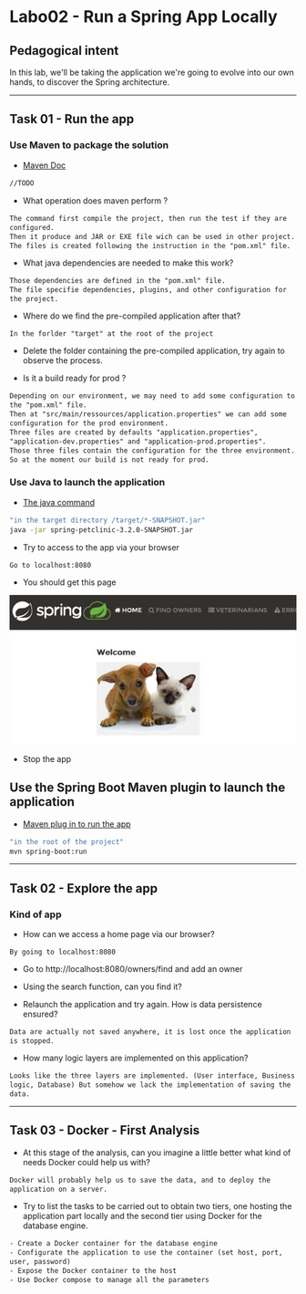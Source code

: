 # Labo02 - Run a Spring App Locally

## Pedagogical intent
In this lab, we'll be taking the application we're going to evolve into our own hands, to discover the Spring architecture.

---

## Task 01 - Run the app

### Use Maven to package the solution

* [Maven Doc](https://maven.apache.org/guides/getting-started/maven-in-five-minutes.html#build-the-project)

```bash
//TODO
```

* What operation does maven perform ?

```
The command first compile the project, then run the test if they are configured.
Then it produce and JAR or EXE file wich can be used in other project.
The files is created following the instruction in the "pom.xml" file.
```

* What java dependencies are needed to make this work?

```
Those dependencies are defined in the "pom.xml" file.
The file specifie dependencies, plugins, and other configuration for the project.
```

* Where do we find the pre-compiled application after that?

```
In the forlder "target" at the root of the project
```

* Delete the folder containing the pre-compiled application, try again to observe the process.

* Is it a build ready for prod ?

```
Depending on our environment, we may need to add some configuration to the "pom.xml" file.
Then at "src/main/ressources/application.properties" we can add some configuration for the prod environment.
Three files are created by defaults "application.properties", "application-dev.properties" and "application-prod.properties".
Those three files contain the configuration for the three environment.
So at the moment our build is not ready for prod.
```

### Use Java to launch the application

* [The java command](https://docs.oracle.com/en/java/javase/14/docs/specs/man/java.html)

```bash
"in the target directory /target/*-SNAPSHOT.jar"
java -jar spring-petclinic-3.2.0-SNAPSHOT.jar
```

* Try to access to the app via your browser

```
Go to localhost:8080
```

* You should get this page

![Home Page](img/webappSample.JPG)

* Stop the app

## Use the Spring Boot Maven plugin to launch the application

* [Maven plug in to run the app](https://docs.spring.io/spring-boot/docs/current/maven-plugin/reference/htmlsingle/#run)

```bash
"in the root of the project"
mvn spring-boot:run
```

---

## Task 02 - Explore the app

### Kind of app

* How can we access a home page via our browser?

```
By going to localhost:8080
```

* Go to http://localhost:8080/owners/find and add an owner

* Using the search function, can you find it?

* Relaunch the application and try again. How is data persistence ensured?

```
Data are actually not saved anywhere, it is lost once the application is stopped.
```

* How many logic layers are implemented on this application?

```
Looks like the three layers are implemented. (User interface, Business logic, Database) But somehow we lack the implementation of saving the data. 
```

---
## Task 03 - Docker - First Analysis

* At this stage of the analysis, can you imagine a little better what kind of needs Docker could help us with?

```
Docker will probably help us to save the data, and to deploy the application on a server.
```

* Try to list the tasks to be carried out to obtain two tiers, one hosting the application part locally and the second tier using Docker for the database engine.

```
- Create a Docker container for the database engine
- Configurate the application to use the container (set host, port, user, password)
- Expose the Docker container to the host
- Use Docker compose to manage all the parameters
```
